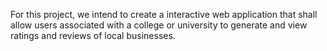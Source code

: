 For this project, we intend to create a interactive web application that shall allow users associated with
a college or university to generate and view ratings and reviews of local businesses.



